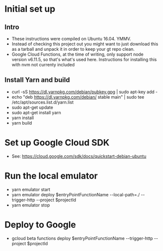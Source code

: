 # Initial set up

## Intro
* These instructions were compiled on Ubuntu 16.04. YMMV.
* Instead of checking this project out you might want to just download this as a tarball and unpack it in order to keep your gt repo clean.
* Google Cloud Functions, at the time of writing, only support node version v6.11.5, so that's what's used here. Instructions for installing this with nvm not currenty included

## Install Yarn and build
* curl -sS https://dl.yarnpkg.com/debian/pubkey.gpg | sudo apt-key add -
* echo "deb https://dl.yarnpkg.com/debian/ stable main" | sudo tee /etc/apt/sources.list.d/yarn.list
* sudo apt-get update
* sudo apt-get install yarn
* yarn install
* yarn build

# Set up Google Cloud SDK
* See: https://cloud.google.com/sdk/docs/quickstart-debian-ubuntu

# Run the local emulator
* yarn emulator start
* yarn emulator deploy $entryPointFunctionName --local-path=./ --trigger-http --project $projectId 
* yarn emulator stop

# Deploy to Google
* gcloud beta functions deploy $entryPointFunctionName --trigger-http --project $projectId
